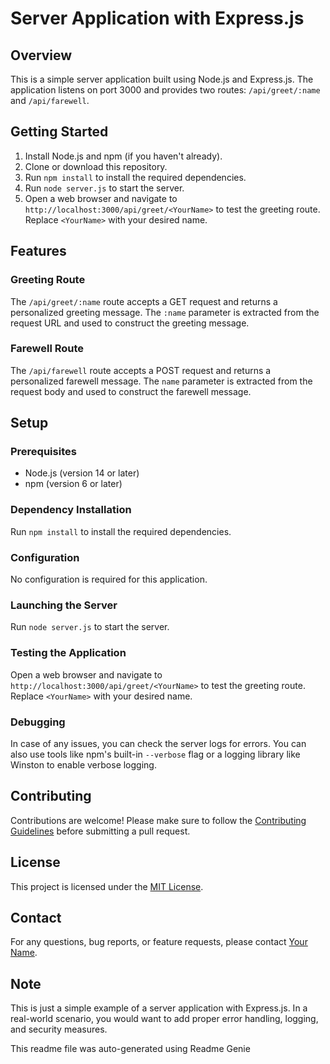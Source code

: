 
**Server Application with Express.js**
==================================

Overview
---------------

This is a simple server application built using Node.js and Express.js. The application listens on port 3000 and provides two routes: `/api/greet/:name` and `/api/farewell`.

Getting Started
---------------

1. Install Node.js and npm (if you haven't already).
2. Clone or download this repository.
3. Run `npm install` to install the required dependencies.
4. Run `node server.js` to start the server.
5. Open a web browser and navigate to `http://localhost:3000/api/greet/<YourName>` to test the greeting route. Replace `<YourName>` with your desired name.

Features
--------------

### Greeting Route

The `/api/greet/:name` route accepts a GET request and returns a personalized greeting message. The `:name` parameter is extracted from the request URL and used to construct the greeting message.

### Farewell Route

The `/api/farewell` route accepts a POST request and returns a personalized farewell message. The `name` parameter is extracted from the request body and used to construct the farewell message.

Setup
--------------

### Prerequisites

* Node.js (version 14 or later)
* npm (version 6 or later)

### Dependency Installation

Run `npm install` to install the required dependencies.

### Configuration

No configuration is required for this application.

### Launching the Server

Run `node server.js` to start the server.

### Testing the Application

Open a web browser and navigate to `http://localhost:3000/api/greet/<YourName>` to test the greeting route. Replace `<YourName>` with your desired name.

### Debugging

In case of any issues, you can check the server logs for errors. You can also use tools like npm's built-in `--verbose` flag or a logging library like Winston to enable verbose logging.

Contributing
--------------

Contributions are welcome! Please make sure to follow the [Contributing Guidelines](CONTRIBUTING.md) before submitting a pull request.

License
------------

This project is licensed under the [MIT License](LICENSE).

Contact
------------

For any questions, bug reports, or feature requests, please contact [Your Name](your-email@example.com).

Note
----

This is just a simple example of a server application with Express.js. In a real-world scenario, you would want to add proper error handling, logging, and security measures.

This readme file was auto-generated using Readme Genie